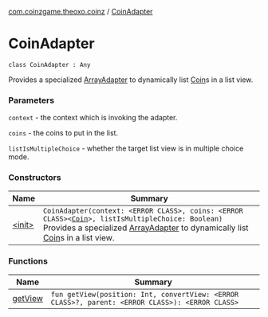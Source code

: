[com.coinzgame.theoxo.coinz](../index.md) / [CoinAdapter](.)

# CoinAdapter

`class CoinAdapter : Any`

Provides a specialized [ArrayAdapter](#) to dynamically list [Coin](../-coin/index.md)s in a list view.

### Parameters

`context` - the context which is invoking the adapter.

`coins` - the coins to put in the list.

`listIsMultipleChoice` - whether the target list view is in multiple choice mode.

### Constructors

| Name | Summary |
|---|---|
| [&lt;init&gt;](-init-.md) | `CoinAdapter(context: <ERROR CLASS>, coins: <ERROR CLASS><`[`Coin`](../-coin/index.md)`>, listIsMultipleChoice: Boolean)`<br>Provides a specialized [ArrayAdapter](#) to dynamically list [Coin](../-coin/index.md)s in a list view. |

### Functions

| Name | Summary |
|---|---|
| [getView](get-view.md) | `fun getView(position: Int, convertView: <ERROR CLASS>?, parent: <ERROR CLASS>): <ERROR CLASS>` |
